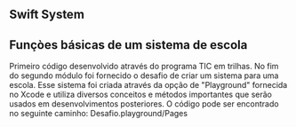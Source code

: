 ## Swift System
## Funçòes básicas de um sistema de escola

Primeiro código desenvolvido através do programa TIC em trilhas. No fim do segundo módulo foi fornecido o desafio de criar um sistema para uma escola. Esse sistema foi criada através da opção de "Playground" fornecida no Xcode e utiliza diversos conceitos e métodos importantes que serão usados em desenvolvimentos posteriores. O código pode ser encontrado no seguinte caminho: Desafio.playground/Pages
